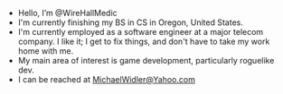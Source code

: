 - Hello, I’m @WireHallMedic
- I'm currently finishing my BS in CS in Oregon, United States.
- I'm currently employed as a software engineer at a major telecom company. I like it; I get to fix things, and don't have to take my work home with me.
- My main area of interest is game development, particularly roguelike dev.
- I can be reached at MichaelWidler@Yahoo.com

<!---
WireHallMedic/WireHallMedic is a ✨ special ✨ repository because its `README.md` (this file) appears on your GitHub profile.
You can click the Preview link to take a look at your changes.
--->
